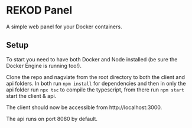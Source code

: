 # REKOD Panel
A simple web panel for your Docker containers.

## Setup
To start you need to have both Docker and Node installed (be sure the Docker Engine is running too!).

Clone the repo and nagviate from the root directory to both the client and api folders. In both run `npm install` for dependencies and then in only the api folder run `npx tsc` to compile the typescript, from there run `npm start` start the client & api.

The client should now be accessible from http://localhost:3000.

The api runs on port 8080 by default.

